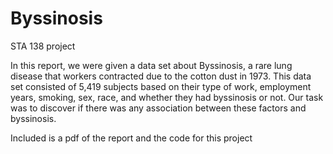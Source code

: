 # Byssinosis
 STA 138 project

In this report, we were given a data set about Byssinosis, a rare lung disease  that workers contracted due to the cotton dust in 1973. This data set consisted of 5,419 subjects based on their type of work, employment years, smoking, sex, race, and whether they had byssinosis or not. Our task was to discover if there was any association between these factors and byssinosis.

Included is a pdf of the report and the code for this project

